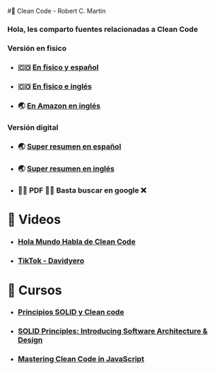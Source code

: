 #📘 Clean Code - Robert C. Martin

### Hola, les comparto fuentes relacionadas a Clean Code

### Versión en fisico
- ### 🇨🇴 [En fisico y español](https://www.buscalibre.com.co/libro-codigo-limpio/9788441532106/p/9257665)
- ### 🇨🇴 [En fisico e inglés](https://www.buscalibre.com.co/libro-clean-code-a-handbook-of-agile-software-craftsmanship-libro-en-ingles/9780132350884/p/2045256)
- ### 🌏 [En Amazon en inglés](https://www.amazon.com/-/es/dp/B08X8ZXT15/ref=sr_1_1?__mk_es_US=%C3%85M%C3%85%C5%BD%C3%95%C3%91&crid=2APNPLLN18EQV&keywords=clean+code&qid=1660798160&sprefix=clean+cod%2Caps%2C171&sr=8-1)

### Versión digital
- ### 🌏 [Super resumen en español](https://github.com/andersontr15/clean-code-javascript-es)
- ### 🌏 [Super resumen en inglés](https://github.com/ryanmcdermott/clean-code-javascript)
- ### 🏴‍☠️ PDF 🏴‍☠️ Basta buscar en google ❌

# 📼 Videos
- ### [Hola Mundo Habla de Clean Code](https://www.youtube.com/watch?v=uQfm6YaJTJI)
- ### [TikTok - Davidyero](https://www.tiktok.com/@davidyerodev)

# 🧠 Cursos
- ### [Principios SOLID y Clean code](https://www.udemy.com/course/principios-solid-y-clean-code-escribe-codigo-de-calidad/)
- ### [SOLID Principles: Introducing Software Architecture & Design](https://www.udemy.com/course/solid-design/)
- ### [Mastering Clean Code in JavaScript](https://www.udemy.com/course/mastering-clean-code-in-javascript/)
